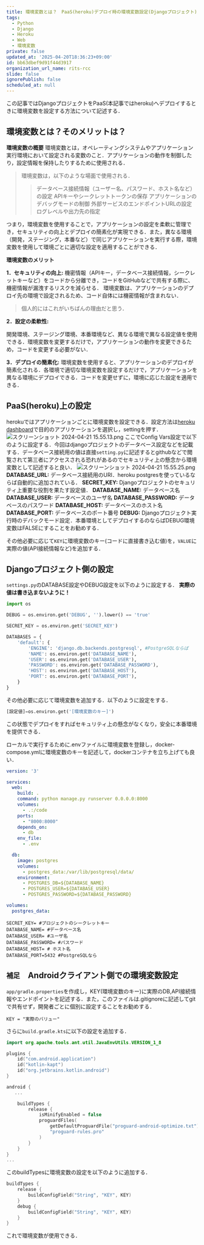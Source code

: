 ```yaml
---
title: 環境変数とは？　PaaS(heroku)デプロイ時の環境変数設定(Djangoプロジェクト)
tags:
  - Python
  - Django
  - Heroku
  - Web
  - 環境変数
private: false
updated_at: '2025-04-20T18:36:23+09:00'
id: bb63dbef9d91f44d3917
organization_url_name: rits-rcc
slide: false
ignorePublish: false
scheduled_at: null
---
```

この記事ではDjangoプロジェクトをPaaS(本記事ではheroku)へデプロイするときに環境変数を設定する方法について記述する．

## 環境変数とは？そのメリットは？
**環境変数の概要**
環境変数とは，オペレーティングシステムやアプリケーション実行環境において設定される変数のこと．アプリケーションの動作を制御したり，設定情報を保持したりするために使用される．

>環境変数は，以下のような場面で使用される．
>>データベース接続情報（ユーザー名、パスワード、ホスト名など）の設定
APIキーやシークレットトークンの保存
アプリケーションのデバッグモードの制御
外部サービスのエンドポイントURLの設定
ログレベルや出力先の指定

つまり，環境変数を使用することで，アプリケーションの設定を柔軟に管理でき，セキュリティの向上とデプロイの簡素化が実現できる．また，異なる環境（開発，ステージング，本番など）で同じアプリケーションを実行する際，環境変数を使用して環境ごとに適切な設定を適用することができる．

**環境変数のメリット**

**1．セキュリティの向上:**
機密情報（APIキー，データベース接続情報，シークレットキーなど）をコードから分離でき，コードをGitHubなどで共有する際に、機密情報が漏洩するリスクを減らせる．
環境変数は、アプリケーションのデプロイ先の環境で設定されるため、コード自体には機密情報が含まれない．
>個人的にはこれがいちばんの理由だと思う．

**2．設定の柔軟性:**

開発環境、ステージング環境、本番環境など、異なる環境で異なる設定値を使用できる．環境変数を変更するだけで，アプリケーションの動作を変更できるため，コードを変更する必要がない．


**3．デプロイの簡素化:**
環境変数を使用すると、アプリケーションのデプロイが簡素化される．各環境で適切な環境変数を設定するだけで，アプリケーションを異なる環境にデプロイできる．コードを変更せずに，環境に応じた設定を適用できる．

## PaaS(heroku)上の設定
herokuではアプリケーションごとに環境変数を設定できる．設定方法は[heroku dashboard](https://dashboard.heroku.com/)で目的のアプリケーションを選択し，settingを押す．
![スクリーンショット 2024-04-21 15.55.13.png](https://qiita-image-store.s3.ap-northeast-1.amazonaws.com/0/3757442/9547cc83-12a1-02cf-5fc8-b7512af38057.png)
ここでConfig Vars設定で以下のように設定する．今回はdjangoプロジェクトのデータベース設定などを記載する．データベース接続用の値は直接`setting.py`に記述するとgithubなどで閲覧されて第三者にアクセスされる恐れがあるのでセキュリティ上の懸念から環境変数として記述すると良い．
![スクリーンショット 2024-04-21 15.55.25.png](https://qiita-image-store.s3.ap-northeast-1.amazonaws.com/0/3757442/7b5d452d-112d-a8bd-f29f-546bce48a708.png)
**DATABASE_URL:** データベース接続用のURI．heroku postgresを使っているならば自動的に追加されている．
**SECRET_KEY:** Djangoプロジェクトのセキュリティ上重要な役割を果たす設定値．
**DATABASE_NAME:** データベース名
**DATABASE_USER:** データベースのユーザ名
**DATABASE_PASSWORD:** データベースのパスワード
**DATABASE_HOST:** データベースのホスト名
**DATABASE_PORT:** データベースのポート番号
**DEBUG:** Djangoプロジェクト実行時のデバックモード設定．本番環境としてデプロイするのならばDEBUG環境変数はFALSEにすることをお勧めする．

その他必要に応じて`KEY`に環境変数のキー(コードに直接書き込む値)を，`VALUE`に実際の値(API接続情報など)を追加する．

## Djangoプロジェクト側の設定
`settings.py`のDATABASE設定やDEBUG設定を以下のように設定する．
**実際の値は書き込まないように！**
```settings.py
import os

DEBUG = os.environ.get('DEBUG', '').lower() == 'true'

SECRET_KEY = os.environ.get('SECRET_KEY')

DATABASES = {
    'default': {
        'ENGINE': 'django.db.backends.postgresql', #PostgreSQLならば
        'NAME': os.environ.get('DATABASE_NAME'),
        'USER': os.environ.get('DATABASE_USER'),
        'PASSWORD': os.environ.get('DATABASE_PASSWORD'),
        'HOST': os.environ.get('DATABASE_HOST'),
        'PORT': os.environ.get('DATABASE_PORT'),
    }
}

```
その他必要に応じて環境変数を追加する．以下のように設定をする．
```settings.py
[設定値]=os.environ.get('[環境変数のキー]')
```

この状態でデプロイをすればセキュリティ上の懸念がなくなり，安全に本番環境を提供できる．

ローカルで実行するために.envファイルに環境変数を登録し，docker-compose.ymlに環境変数のキーを記述して，dockerコンテナを立ち上げても良い．
```docker-compose.yml
version: '3'

services:
  web:
    build: .
    command: python manage.py runserver 0.0.0.0:8000
    volumes:
      - .:/code
    ports:
      - "8000:8000"
    depends_on:
      - db
    env_file:
      - .env

  db:
    image: postgres
    volumes:
      - postgres_data:/var/lib/postgresql/data/
    environment:
      - POSTGRES_DB=${DATABASE_NAME}
      - POSTGRES_USER=${DATABASE_USER}
      - POSTGRES_PASSWORD=${DATABASE_PASSWORD}

volumes:
  postgres_data:
```
```.env
SECRET_KEY= #プロジェクトのシークレットキー
DATABASE_NAME= #データベース名
DATABASE_USER= #ユーザ名
DATABASE_PASSWORD= #パスワード
DATABASE_HOST= # ホスト名
DATABASE_PORT=5432 #PostgreSQLなら
```



## `補足`　Androidクライアント側での環境変数設定
`app/gradle.properties`を作成し，KEY(環境変数のキー)に実際のDB,API接続情報やエンドポイントを記述する．また，このファイルは.gitignoreに記述してgitで共有せず，開発者ごとに個別に設定することをお勧めする．

```app/gradle.properties
KEY = "実際のバリュー"
```
さらに`build.gradle.kts`に以下の設定を追加する．
```app/build.gradle.kts
import org.apache.tools.ant.util.JavaEnvUtils.VERSION_1_8

plugins {
    id("com.android.application")
    id("kotlin-kapt")
    id("org.jetbrains.kotlin.android")
}

android {
   ...

    buildTypes {
        release {
            isMinifyEnabled = false
            proguardFiles(
                getDefaultProguardFile("proguard-android-optimize.txt"),
                "proguard-rules.pro"
            )
        }
    }
}
...
```
このbuildTypesに環境変数の設定を以下のように追加する．
```app/build.gradle.kts
buildTypes {
    release {
        buildConfigField("String", "KEY", KEY)
    }
    debug {
        buildConfigField("String", "KEY", KEY)
    }
}
```
これで環境変数が使用できる．
